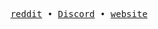 <p align="center">
    <samp>
    <a href="https://www.reddit.com/user/voidz-7" target="_blank">reddit</a> •
    <a href="https://dsc.bio/voidz" target="_blank">Discord</a> •
    <a href="https://voidz7.github.io" target="_blank">website</a>
    </samp>
</p>

